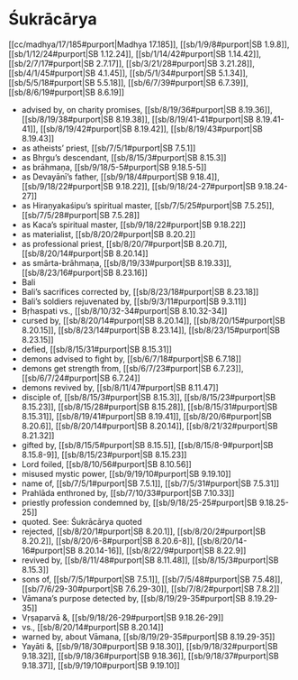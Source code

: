 # Śukrācārya

[[cc/madhya/17/185#purport|Madhya 17.185]], [[sb/1/9/8#purport|SB 1.9.8]], [[sb/1/12/24#purport|SB 1.12.24]], [[sb/1/14/42#purport|SB 1.14.42]], [[sb/2/7/17#purport|SB 2.7.17]], [[sb/3/21/28#purport|SB 3.21.28]], [[sb/4/1/45#purport|SB 4.1.45]], [[sb/5/1/34#purport|SB 5.1.34]], [[sb/5/5/18#purport|SB 5.5.18]], [[sb/6/7/39#purport|SB 6.7.39]], [[sb/8/6/19#purport|SB 8.6.19]]

* advised by, on charity promises, [[sb/8/19/36#purport|SB 8.19.36]], [[sb/8/19/38#purport|SB 8.19.38]], [[sb/8/19/41-41#purport|SB 8.19.41-41]], [[sb/8/19/42#purport|SB 8.19.42]], [[sb/8/19/43#purport|SB 8.19.43]]
* as atheists’ priest, [[sb/7/5/1#purport|SB 7.5.1]]
* as Bhṛgu’s descendant, [[sb/8/15/3#purport|SB 8.15.3]]
* as brāhmaṇa, [[sb/9/18/5-5#purport|SB 9.18.5-5]]
* as Devayānī’s father, [[sb/9/18/4#purport|SB 9.18.4]], [[sb/9/18/22#purport|SB 9.18.22]], [[sb/9/18/24-27#purport|SB 9.18.24-27]]
* as Hiraṇyakaśipu’s spiritual master, [[sb/7/5/25#purport|SB 7.5.25]], [[sb/7/5/28#purport|SB 7.5.28]]
* as Kaca’s spiritual master, [[sb/9/18/22#purport|SB 9.18.22]]
* as materialist, [[sb/8/20/2#purport|SB 8.20.2]]
* as professional priest, [[sb/8/20/7#purport|SB 8.20.7]], [[sb/8/20/14#purport|SB 8.20.14]]
* as smārta-brāhmaṇa, [[sb/8/19/33#purport|SB 8.19.33]], [[sb/8/23/16#purport|SB 8.23.16]]
* Bali
* Bali’s sacrifices corrected by, [[sb/8/23/18#purport|SB 8.23.18]]
* Bali’s soldiers rejuvenated by, [[sb/9/3/11#purport|SB 9.3.11]]
* Bṛhaspati vs., [[sb/8/10/32-34#purport|SB 8.10.32-34]]
* cursed by, [[sb/8/20/14#purport|SB 8.20.14]], [[sb/8/20/15#purport|SB 8.20.15]], [[sb/8/23/14#purport|SB 8.23.14]], [[sb/8/23/15#purport|SB 8.23.15]]
* defied, [[sb/8/15/31#purport|SB 8.15.31]]
* demons advised to fight by, [[sb/6/7/18#purport|SB 6.7.18]]
* demons get strength from, [[sb/6/7/23#purport|SB 6.7.23]], [[sb/6/7/24#purport|SB 6.7.24]]
* demons revived by, [[sb/8/11/47#purport|SB 8.11.47]]
* disciple of, [[sb/8/15/3#purport|SB 8.15.3]], [[sb/8/15/23#purport|SB 8.15.23]], [[sb/8/15/28#purport|SB 8.15.28]], [[sb/8/15/31#purport|SB 8.15.31]], [[sb/8/19/41#purport|SB 8.19.41]], [[sb/8/20/6#purport|SB 8.20.6]], [[sb/8/20/14#purport|SB 8.20.14]], [[sb/8/21/32#purport|SB 8.21.32]]
* gifted by, [[sb/8/15/5#purport|SB 8.15.5]], [[sb/8/15/8-9#purport|SB 8.15.8-9]], [[sb/8/15/23#purport|SB 8.15.23]]
* Lord foiled, [[sb/8/10/56#purport|SB 8.10.56]]
* misused mystic power, [[sb/9/19/10#purport|SB 9.19.10]]
* name of, [[sb/7/5/1#purport|SB 7.5.1]], [[sb/7/5/31#purport|SB 7.5.31]]
* Prahlāda enthroned by, [[sb/7/10/33#purport|SB 7.10.33]]
* priestly profession condemned by, [[sb/9/18/25-25#purport|SB 9.18.25-25]]
* quoted. See: Śukrācārya quoted
* rejected, [[sb/8/20/1#purport|SB 8.20.1]], [[sb/8/20/2#purport|SB 8.20.2]], [[sb/8/20/6-8#purport|SB 8.20.6-8]], [[sb/8/20/14-16#purport|SB 8.20.14-16]], [[sb/8/22/9#purport|SB 8.22.9]]
* revived by, [[sb/8/11/48#purport|SB 8.11.48]], [[sb/8/15/3#purport|SB 8.15.3]]
* sons of, [[sb/7/5/1#purport|SB 7.5.1]], [[sb/7/5/48#purport|SB 7.5.48]], [[sb/7/6/29-30#purport|SB 7.6.29-30]], [[sb/7/8/2#purport|SB 7.8.2]]
* Vāmana’s purpose detected by, [[sb/8/19/29-35#purport|SB 8.19.29-35]]
* Vṛṣaparvā &, [[sb/9/18/26-29#purport|SB 9.18.26-29]]
* vs., [[sb/8/20/14#purport|SB 8.20.14]]
* warned by, about Vāmana, [[sb/8/19/29-35#purport|SB 8.19.29-35]]
* Yayāti &, [[sb/9/18/30#purport|SB 9.18.30]], [[sb/9/18/32#purport|SB 9.18.32]], [[sb/9/18/36#purport|SB 9.18.36]], [[sb/9/18/37#purport|SB 9.18.37]], [[sb/9/19/10#purport|SB 9.19.10]]
